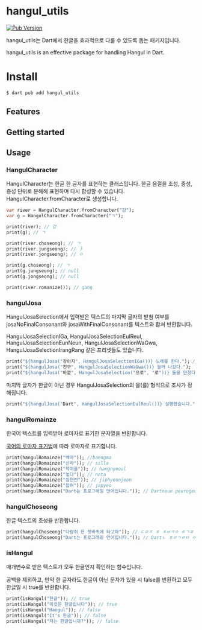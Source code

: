 # hangul_utils
[![Pub Version](https://img.shields.io/pub/v/hangul_utils)](https://pub.dev/packages/hangul_utils)

hangul_utils는 Dart에서 한글을 효과적으로 다룰 수 있도록 돕는 패키지입니다.

hangul_utils is an effective package for handling Hangul in Dart.

# Install

```sh
$ dart pub add hangul_utils
```

## Features

## Getting started

## Usage

### HangulCharacter
HangulCharacter는 한글 한 글자를 표현하는 클래스입니다. 한글 음절을 초성, 중성, 종성 단위로 분해해 표현하며 다시 합성할 수 있습니다.
HangulCharacter.fromCharacter로 생성합니다.

```dart
var river = HangulCharacter.fromCharacter("강");
var g = HangulCharacter.fromCharacter("ㄱ");

print(river); // 강
print(g); // ㄱ

print(river.choseong); // ㄱ
print(river.jungseong); // ㅏ
print(river.jongseong); // ㅇ

print(g.choseong); // ㄱ
print(g.jungseong); // null
print(g.jongseong); // null

print(river.romanize()); // gang
```

### hangulJosa
HangulJosaSelection에서 입력받은 텍스트의 마지막 글자의 받침 여부를 josaNoFinalConsonant와 josaWithFinalConsonant를 텍스트와 합쳐 반환합니다.

HangulJosaSelectionIGa, HangulJosaSelectionEulReul, HangulJosaSelectionEunNeun, HangulJosaSelectionWaGwa, HangulJosaSelectionIrangRang 같은 프리셋들도 있습니다.

```dart
print("${hangulJosa("강아지", HangulJosaSelectionIGa())} 노래를 한다."); // 강아지가 노래를 한다.
print("${hangulJosa("친구", HangulJosaSelectionWaGwa())} 놀러 나갔다.");
print("${hangulJosa("바깥", HangulJosaSelection("으로", "로"))} 돌을 던졌다."); // 바깥으로 돌을 던졌다.
```

마지막 글자가 한글이 아닌 경우 HangulJosaSelection의 을(를) 형식으로 조사가 정해집니다. 

```dart
print("${hangulJosa("Dart", HangulJosaSelectionEulReul())} 실행했습니다."); // Dart을(를) 실행했습니다.
```

### hangulRomainze
한국어 텍스트를 입력받아 로마자로 표기한 문자열을 반환합니다.

[국어의 로마자 표기법](https://korean.go.kr/kornorms/regltn/regltnView.do?regltn_code=0004)에 따라 로마자로 표기합니다.

```dart
print(hangulRomainze("백마")); //baengma
print(hangulRomainze("신라")); // silla
print(hangulRomainze("학여울")); // hangnyeoul
print(hangulRomainze("놓다")); // nota
print(hangulRomainze("집현전")); // jiphyeonjeon
print(hangulRomainze("잡혀")); // japyeo
print(hangulRomainze("Dart는 프로그래밍 언어입니다.")); // Dartneun peurogeuraeming eoneoimnida.
```

### hangulChoseong
한글 텍스트의 초성을 반환합니다.

```dart
print(hangulChoseong("다람쥐 헌 쳇바퀴에 타고파")); // ㄷㄹㅈ ㅎ ㅊㅂㅋㅇ ㅌㄱㅍ
print(hangulChoseong("Dart는 프로그래밍 언어입니다.")); // Dartㄴ ㅍㄹㄱㄹㅁ ㅇㅇㅇㄴㄷ.
```


### isHangul
매개변수로 받은 텍스트가 모두 한글인지 확인하는 함수입니다.

공백을 제외하고, 만약 한 글자라도 한글이 아닌 문자가 있을 시 false를 반환하고 모두 한글일 시 true를 반환합니다.

```dart
print(isHangul("한글")); // true
print(isHangul("이것은 한글입니다")); // true
print(isHangul("Hangul")); // false
print(isHangul("It's 한글")); // false
print(isHangul("저는 한글입니까?")); // false
```
